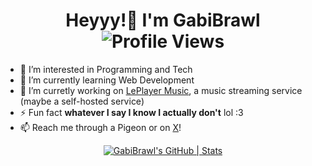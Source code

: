 <h1 align="center">
    Heyyy!👋 I'm GabiBrawl
    <img src="https://komarev.com/ghpvc/?username=gabibrawl&label=Profile%20views&color=0e75b6&style=flat" alt="Profile Views" style="vertical-align: middle;" />
</h1>

- 👀 I’m interested in Programming and Tech
- 🌱 I’m currently learning Web Development
- 💞️ I’m curretly working on [LePlayer Music](https://github.com/LePlayer-music), a music streaming service (maybe a self-hosted service)
- ⚡ Fun fact **whatever I say I know I actually don't** lol :3
- 📫 Reach me through a Pigeon or on [X](https://x.com/GabiBrawl)!


<div align="center">
  <a href="https://quira.sh?utm_source=widgets&utm_campaign=GabiBrawl">
    <img src="https://stats.quira.sh/GabiBrawl/github?theme=dark" alt="GabiBrawl's GitHub | Stats">
  </a>
</div>

<!---
GabiBrawl/GabiBrawl is a ✨ special ✨ repository because its `README.md` (this file) appears on your GitHub profile.
You can click the Preview link to take a look at your changes.
--->

<!--img align="left" width="42%" src="https://github-readme-streak-stats.herokuapp.com/?user=gabibrawl&theme=dark" alt="gabibrawl" /-->
